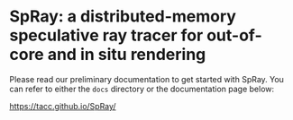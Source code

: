 # SpRay: a distributed-memory speculative ray tracer for out-of-core and in situ rendering

Please read our preliminary documentation to get started with SpRay. You can refer to either the `docs` directory or the documentation page below:

https://tacc.github.io/SpRay/

